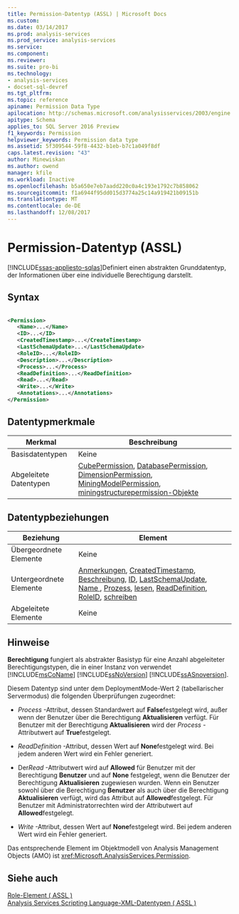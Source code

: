 ```yaml
---
title: Permission-Datentyp (ASSL) | Microsoft Docs
ms.custom: 
ms.date: 03/14/2017
ms.prod: analysis-services
ms.prod_service: analysis-services
ms.service: 
ms.component: 
ms.reviewer: 
ms.suite: pro-bi
ms.technology:
- analysis-services
- docset-sql-devref
ms.tgt_pltfrm: 
ms.topic: reference
apiname: Permission Data Type
apilocation: http://schemas.microsoft.com/analysisservices/2003/engine
apitype: Schema
applies_to: SQL Server 2016 Preview
f1_keywords: Permission
helpviewer_keywords: Permission data type
ms.assetid: 5f309544-59f8-4432-b1eb-b7c1a049f8df
caps.latest.revision: "43"
author: Minewiskan
ms.author: owend
manager: kfile
ms.workload: Inactive
ms.openlocfilehash: b5a650e7eb7aadd220c0a4c193e1792c7b858062
ms.sourcegitcommit: f1a6944f95dd015d3774a25c14a919421b09151b
ms.translationtype: MT
ms.contentlocale: de-DE
ms.lasthandoff: 12/08/2017
---
```

# <a name="permission-data-type-assl"></a>Permission-Datentyp (ASSL)
[!INCLUDE[ssas-appliesto-sqlas](../../../includes/ssas-appliesto-sqlas.md)]Definiert einen abstrakten Grunddatentyp, der Informationen über eine individuelle Berechtigung darstellt.  
  
## <a name="syntax"></a>Syntax  
  
```xml  
  
<Permission>  
   <Name>...</Name>  
   <ID>...</ID>  
   <CreatedTimestamp>...</CreateTimestamp>  
   <LastSchemaUpdate>...</LastSchemaUpdate>  
   <RoleID>...</RoleID>  
   <Description>...</Description>  
   <Process>...</Process>  
   <ReadDefinition>...</ReadDefinition>  
   <Read>...</Read>  
   <Write>...</Write>  
   <Annotations>...</Annotations>  
</Permission>  
```  
  
## <a name="data-type-characteristics"></a>Datentypmerkmale  
  
|Merkmal|Beschreibung|  
|--------------------|-----------------|  
|Basisdatentypen|Keine|  
|Abgeleitete Datentypen|[CubePermission](../../../analysis-services/scripting/objects/cubepermission-element-assl.md), [DatabasePermission](../../../analysis-services/scripting/objects/databasepermission-element-assl.md), [DimensionPermission](../../../analysis-services/scripting/data-type/dimensionpermission-data-type-assl.md), [MiningModelPermission](../../../analysis-services/scripting/objects/miningmodelpermission-element-assl.md), [miningstructurepermission-Objekte](../../../analysis-services/scripting/objects/miningstructurepermission-element-assl.md)|  
  
## <a name="data-type-relationships"></a>Datentypbeziehungen  
  
|Beziehung|Element|  
|------------------|-------------|  
|Übergeordnete Elemente|Keine|  
|Untergeordnete Elemente|[Anmerkungen](../../../analysis-services/scripting/collections/annotations-element-assl.md), [CreatedTimestamp](../../../analysis-services/scripting/properties/createdtimestamp-element-assl.md), [Beschreibung](../../../analysis-services/scripting/properties/description-element-assl.md), [ID](../../../analysis-services/scripting/properties/id-element-assl.md), [LastSchemaUpdate](../../../analysis-services/scripting/properties/lastschemaupdate-element-assl.md), [Name ](../../../analysis-services/scripting/properties/name-element-assl.md), [Prozess](../../../analysis-services/scripting/properties/process-element-assl.md), [lesen](../../../analysis-services/scripting/properties/read-element-assl.md), [ReadDefinition](../../../analysis-services/scripting/properties/readdefinition-element-assl.md), [RoleID](../../../analysis-services/scripting/properties/roleid-element-assl.md), [schreiben](../../../analysis-services/scripting/properties/write-element-assl.md)|  
|Abgeleitete Elemente|Keine|  
  
## <a name="remarks"></a>Hinweise  
 **Berechtigung** fungiert als abstrakter Basistyp für eine Anzahl abgeleiteter Berechtigungstypen, die in einer Instanz von verwendet [!INCLUDE[msCoName](../../../includes/msconame-md.md)] [!INCLUDE[ssNoVersion](../../../includes/ssnoversion-md.md)] [!INCLUDE[ssASnoversion](../../../includes/ssasnoversion-md.md)].  
  
 Diesem Datentyp sind unter dem DeploymentMode-Wert 2 (tabellarischer Servermodus) die folgenden Überprüfungen zugeordnet:  
  
-   *Process* -Attribut, dessen Standardwert auf **False**festgelegt wird, außer wenn der Benutzer über die Berechtigung **Aktualisieren** verfügt. Für Benutzer mit der Berechtigung **Aktualisieren** wird der *Process* -Attributwert auf **True**festgelegt.  
  
-   *ReadDefinition* -Attribut, dessen Wert auf **None**festgelegt wird. Bei jedem anderen Wert wird ein Fehler generiert.  
  
-   Der*Read* -Attributwert wird auf **Allowed** für Benutzer mit der Berechtigung **Benutzer** und auf **None** festgelegt, wenn die Benutzer der Berechtigung **Aktualisieren** zugewiesen wurden. Wenn ein Benutzer sowohl über die Berechtigung **Benutzer** als auch über die Berechtigung **Aktualisieren** verfügt, wird das Attribut auf **Allowed**festgelegt. Für Benutzer mit Administratorrechten wird der Attributwert auf **Allowed**festgelegt.  
  
-   *Write* -Attribut, dessen Wert auf **None**festgelegt wird. Bei jedem anderen Wert wird ein Fehler generiert.  
  
 Das entsprechende Element im Objektmodell von Analysis Management Objects (AMO) ist <xref:Microsoft.AnalysisServices.Permission>.  
  
## <a name="see-also"></a>Siehe auch  
 [Role-Element &#40; ASSL &#41;](../../../analysis-services/scripting/objects/role-element-assl.md)   
 [Analysis Services Scripting Language-XML-Datentypen &#40; ASSL &#41;](../../../analysis-services/scripting/data-type/analysis-services-scripting-language-xml-data-types-assl.md)  
  
  

